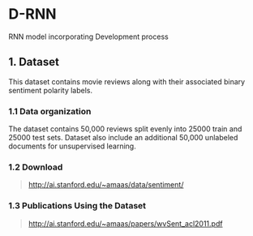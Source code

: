 # D-RNN
RNN model incorporating Development process

## 1. Dataset
This dataset contains movie reviews along with their associated binary
sentiment polarity labels.  

### 1.1 Data organization  
The dataset contains 50,000 reviews split evenly into 25000 train
and 25000 test sets. Dataset also include an additional 50,000 unlabeled
documents for unsupervised learning.  

### 1.2 Download  
> http://ai.stanford.edu/~amaas/data/sentiment/  

### 1.3 Publications Using the Dataset  
> http://ai.stanford.edu/~amaas/papers/wvSent_acl2011.pdf
